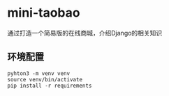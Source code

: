 # mini-taobao

通过打造一个简易版的在线商城，介绍Django的相关知识

## 环境配置

```shell
pyhton3 -m venv venv
source venv/bin/activate
pip install -r requirements
```
